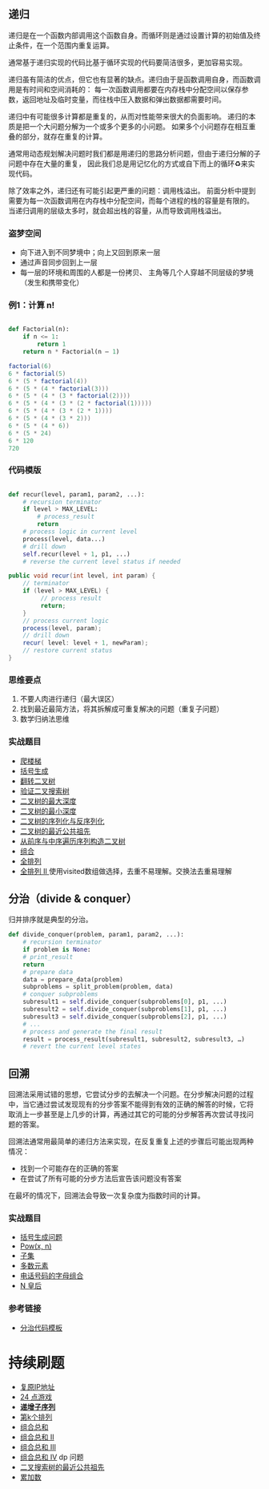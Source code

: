 ## 递归

递归是在一个函数内部调用这个函数自身。而循环则是通过设置计算的初始值及终止条件，在一个范围内重复运算。

通常基于递归实现的代码比基于循环实现的代码要简洁很多，更加容易实现。

递归虽有简洁的优点，但它也有显著的缺点。递归由于是函数调用自身，而函数调用是有时间和空间消耗的：
每一次函数调用都要在内存栈中分配空间以保存参数，返回地址及临时变量，而往栈中压入数据和弹出数据都需要时间。

递归中有可能很多计算都是重复的，从而对性能带来很大的负面影响。
递归的本质是把一个大问题分解为一个或多个更多的小问题。
如果多个小问题存在相互重叠的部分，就存在重复的计算。

通常用动态规划解决问题时我们都是用递归的思路分析问题，但由于递归分解的子问题中存在大量的重复，
因此我们总是用记忆化的方式或自下而上的循环♻️来实现代码。

除了效率之外，递归还有可能引起更严重的问题：调用栈溢出。
前面分析中提到需要为每一次函数调用在内存栈中分配空间，而每个进程的栈的容量是有限的。
当递归调用的层级太多时，就会超出栈的容量，从而导致调用栈溢出。

### 盗梦空间

- 向下进入到不同梦境中；向上又回到原来一层
- 通过声音同步回到上一层
- 每一层的环境和周围的人都是一份拷贝、 主角等几个人穿越不同层级的梦境（发生和携带变化）

### 例1：计算 n!

```python

def Factorial(n): 
    if n <= 1: 
        return 1
    return n * Factorial(n — 1)

```

```java
factorial(6)
6 * factorial(5)
6 * (5 * factorial(4))
6 * (5 * (4 * factorial(3)))
6 * (5 * (4 * (3 * factorial(2))))
6 * (5 * (4 * (3 * (2 * factorial(1)))))
6 * (5 * (4 * (3 * (2 * 1))))
6 * (5 * (4 * (3 * 2)))
6 * (5 * (4 * 6))
6 * (5 * 24)
6 * 120
720
```
### 代码模版

```python

def recur(level, param1, param2, ...): 
    # recursion terminator 
    if level > MAX_LEVEL: 
        # process_result 
        return
    # process logic in current level 
    process(level, data...) 
    # drill down 
    self.recur(level + 1, p1, ...) 
    # reverse the current level status if needed

```

```java
public void recur(int level, int param) {
    // terminator 
    if (level > MAX_LEVEL) {
         // process result 
         return; 
    }
    // process current logic 
    process(level, param);
    // drill down 
    recur( level: level + 1, newParam);
    // restore current status 
}
```

### 思维要点

1. 不要人肉进行递归（最大误区）
2. 找到最近最简方法，将其拆解成可重复解决的问题（重复子问题）
3. 数学归纳法思维

### 实战题目

- [爬楼梯](https://leetcode-cn.com/problems/climbing-stairs/)
- [括号生成](https://leetcode-cn.com/problems/generate-parentheses/)
- [翻转二叉树](https://leetcode-cn.com/problems/invert-binary-tree/)
- [验证二叉搜索树](https://leetcode-cn.com/problems/validate-binary-search-tree)
- [二叉树的最大深度](https://leetcode-cn.com/problems/maximum-depth-of-binary-tree)
- [二叉树的最小深度](https://leetcode-cn.com/problems/minimum-depth-of-binary-tree)
- [二叉树的序列化与反序列化](https://leetcode-cn.com/problems/serialize-and-deserialize-binary-tree/)
- [二叉树的最近公共祖先](https://leetcode-cn.com/problems/lowest-common-ancestor-of-a-binary-tree/)
- [从前序与中序遍历序列构造二叉树](https://leetcode-cn.com/problems/construct-binary-tree-from-preorder-and-inorder-traversal)
- [组合](https://leetcode-cn.com/problems/combinations/)
- [全排列](https://leetcode-cn.com/problems/permutations/)
- [全排列 II ](https://leetcode-cn.com/problems/permutations-ii/) 使用visited数组做选择，去重不易理解。交换法去重易理解

## 分治（divide & conquer）

归并排序就是典型的分治。

```python
def divide_conquer(problem, param1, param2, ...): 
    # recursion terminator 
    if problem is None: 
    # print_result 
    return
    # prepare data 
    data = prepare_data(problem) 
    subproblems = split_problem(problem, data) 
    # conquer subproblems 
    subresult1 = self.divide_conquer(subproblems[0], p1, ...) 
    subresult2 = self.divide_conquer(subproblems[1], p1, ...) 
    subresult3 = self.divide_conquer(subproblems[2], p1, ...) 
    # ...
    # process and generate the final result 
    result = process_result(subresult1, subresult2, subresult3, …) 
    # revert the current level states
```

## 回溯

回溯法采用试错的思想，它尝试分步的去解决一个问题。在分步解决问题的过程
中，当它通过尝试发现现有的分步答案不能得到有效的正确的解答的时候，它将
取消上一步甚至是上几步的计算，再通过其它的可能的分步解答再次尝试寻找问
题的答案。

回溯法通常用最简单的递归方法来实现，在反复重复上述的步骤后可能出现两种
情况：

- 找到一个可能存在的正确的答案
- 在尝试了所有可能的分步方法后宣告该问题没有答案

在最坏的情况下，回溯法会导致一次复杂度为指数时间的计算。

### 实战题目

- [括号生成问题](https://leetcode-cn.com/problems/generate-parentheses/)
- [Pow(x, n) ](https://leetcode-cn.com/problems/powx-n/)
- [子集](https://leetcode-cn.com/problems/subsets/)
- [多数元素](https://leetcode-cn.com/problems/majority-element/description/)
- [电话号码的字母组合](https://leetcode-cn.com/problems/letter-combinations-of-a-phone-number/)
- [N 皇后](https://leetcode-cn.com/problems/n-queens/)

### 参考链接

- [分治代码模板](https://shimo.im/docs/zvlDqLLMFvcAF79A/)

# 持续刷题

- [复原IP地址](https://leetcode-cn.com/problems/restore-ip-addresses/)
- [24 点游戏](https://leetcode-cn.com/problems/24-game/)
- [**递增子序列**](https://leetcode-cn.com/problems/increasing-subsequences/)
- [第k个排列](https://leetcode-cn.com/problems/permutation-sequence/)
- [组合总和](https://leetcode-cn.com/problems/combination-sum/)
- [组合总和 II](https://leetcode-cn.com/problems/combination-sum-ii/)
- [组合总和 III](https://leetcode-cn.com/problems/combination-sum-iii/)
- [组合总和 Ⅳ](https://leetcode-cn.com/problems/combination-sum-iv/) dp 问题
- [二叉搜索树的最近公共祖先](https://leetcode-cn.com/problems/lowest-common-ancestor-of-a-binary-search-tree)
- [累加数](https://leetcode.cn/problems/additive-number/)